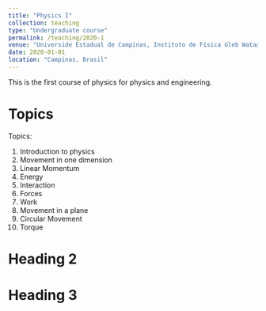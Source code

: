 ```yaml
---
title: "Physics I"
collection: teaching
type: "Undergraduate course"
permalink: /teaching/2020-1
venue: "Universide Estadual de Campinas, Instituto de Física Gleb Wataghin"
date: 2020-01-01
location: "Campinas, Brasil"
---
```


This is the first course of physics for physics and engineering.

Topics
======
Topics:
1. Introduction to physics
2. Movement in one dimension
3. Linear Momentum
4. Energy
5. Interaction
6. Forces
7. Work
8. Movement in a plane
9. Circular Movement
10. Torque

Heading 2
======

Heading 3
======
